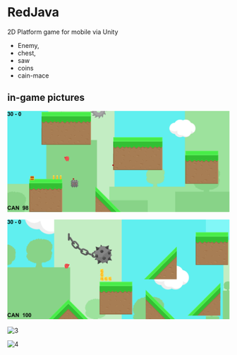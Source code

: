 # RedJava
 
 2D Platform game for mobile via Unity

* Enemy,
* chest, 
* saw 
* coins
* cain-mace

## in-game pictures

![1](RedJAVA/img/redjava_img1.png "redjava")

![2](/RedJAVA/img/redjava-img2.png "redjava2")

![3](/RedJAVA/img/redjava_img3.png "redjava3")

![4](/RedJAVA/img/redjava_img4.png "redjava4")
